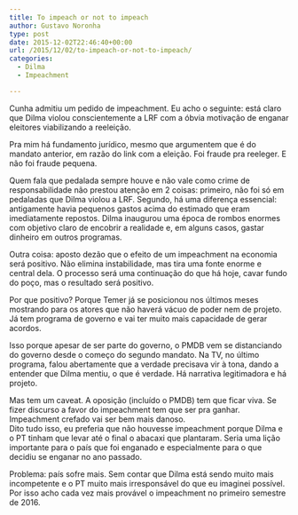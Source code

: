 ```yaml
---
title: To impeach or not to impeach
author: Gustavo Noronha
type: post
date: 2015-12-02T22:46:40+00:00
url: /2015/12/02/to-impeach-or-not-to-impeach/
categories:
  - Dilma
  - Impeachment

---
```

Cunha admitiu um pedido de impeachment. Eu acho o seguinte: está claro que Dilma violou conscientemente a LRF com a óbvia motivação de enganar eleitores viabilizando a reeleição.

Pra mim há fundamento jurídico, mesmo que argumentem que é do mandato anterior, em razão do link com a eleição. Foi fraude pra reeleger. E não foi fraude pequena.

Quem fala que pedalada sempre houve e não vale como crime de responsabilidade não prestou atenção em 2 coisas: primeiro, não foi só em pedaladas que Dilma violou a LRF. Segundo, há uma diferença essencial: antigamente havia pequenos gastos acima do estimado que eram imediatamente repostos. Dilma inaugurou uma época de rombos enormes com objetivo claro de encobrir a realidade e, em alguns casos, gastar dinheiro em outros programas.

Outra coisa: aposto dezão que o efeito de um impeachment na economia será positivo. Não elimina instabilidade, mas tira uma fonte enorme e central dela. O processo será uma continuação do que há hoje, cavar fundo do poço, mas o resultado será positivo.

Por que positivo? Porque Temer já se posicionou nos últimos meses mostrando para os atores que não haverá vácuo de poder nem de projeto. Já tem programa de governo e vai ter muito mais capacidade de gerar acordos.

Isso porque apesar de ser parte do governo, o PMDB vem se distanciando do governo desde o começo do segundo mandato. Na TV, no último programa, falou abertamente que a verdade precisava vir à tona, dando a entender que Dilma mentiu, o que é verdade. Há narrativa legitimadora e há projeto.

Mas tem um caveat. A oposição (incluído o PMDB) tem que ficar viva. Se fizer discurso a favor do impeachment tem que ser pra ganhar. Impeachment crefado vai ser bem mais danoso.  
Dito tudo isso, eu preferia que não houvesse impeachment porque Dilma e o PT tinham que levar até o final o abacaxi que plantaram. Seria uma lição importante para o país que foi enganado e especialmente para o que decidiu se enganar no ano passado.

Problema: país sofre mais. Sem contar que Dilma está sendo muito mais incompetente e o PT muito mais irresponsável do que eu imaginei possível. Por isso acho cada vez mais provável o impeachment no primeiro semestre de 2016.